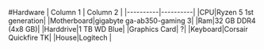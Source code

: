 #Hardware
| Column 1 | Column 2 |
|----------|----------|
|CPU|Ryzen 5 1st generation|
|Motherboard|gigabyte ga-ab350-gaming 3|
|Ram|32 GB DDR4 (4x8 GB)|
|Harddrive|1 TB WD Blue|
|Graphics Card| ?|
|Keyboard|Corsair Quickfire TK|
|House|Logitech |
